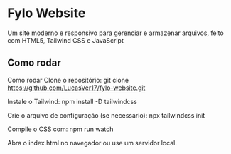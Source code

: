 # Fylo Website

Um site moderno e responsivo para gerenciar e armazenar arquivos, feito com HTML5, Tailwind CSS e JavaScript

## Como rodar

Como rodar
Clone o repositório:
git clone https://github.com/LucasVer17/fylo-website.git

Instale o Tailwind:
npm install -D tailwindcss

Crie o arquivo de configuração (se necessário):
npx tailwindcss init

Compile o CSS com:
npm run watch

Abra o index.html no navegador ou use um servidor local.

